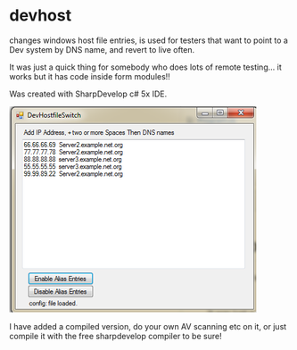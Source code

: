 # devhost
changes windows host file entries, is used for testers that want to point to a Dev system by DNS name, and revert to live often.

It was just a quick thing for somebody who does lots of remote testing... it works but it has code inside form modules!! 

Was created with SharpDevelop c# 5x IDE.

![Alt text](https://github.com/mykezerotwo/devhost/blob/master/img.PNG?raw=true "GUI")

I have added a compiled version, do your own AV scanning etc on it, or just compile it with the free sharpdevelop compiler to be sure!
